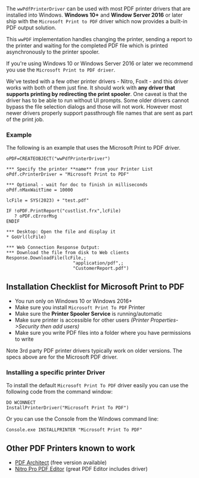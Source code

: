 ﻿The `wwPdfPrinterDriver` can be used with most PDF printer drivers that are installed into Windows. **Windows 10+** and **Window Server 2016** or later ship with the `Microsoft Print to PDF` driver which now provides a built-in PDF output solution.

This `wwPDF` implementation handles changing the printer, sending a report to the printer and waiting for the completed PDF file which is printed asynchronously to the printer spooler. 

If you're using Windows 10 or Windows Server 2016 or later we recommend you use the `Microsoft Print to PDF driver`. 

We've tested with a few other printer drivers - Nitro, FoxIt - and this driver works with both of them just fine. It should work with **any driver that supports printing by redirecting the print spooler**. One caveat is that the driver has to be able to run without UI prompts. Some older drivers cannot bypass the file selection dialogs and those will not work. However most newer drivers properly support passthrough file names that are sent as part of the print job.

### Example
The following is an example that uses the Microsoft Print to PDF driver.

```foxpro
oPDF=CREATEOBJECT("wwPdfPrinterDriver")     

*** Specify the printer **name** from your Printer List
oPdf.cPrinterDriver = "Microsoft Print to PDF"

*** Optional - wait for doc to finish in milliseconds
oPdf.nMaxWaitTime = 10000

lcFile = SYS(2023) + "test.pdf"

IF !oPDF.PrintReport("custlist.frx",lcFile)
   ? oPDF.cErrorMsg
ENDIF

*** Desktop: Open the file and display it
* GoUrl(lcFile)

*** Web Connection Response Output:
*** Download the file from disk to Web clients
Response.DownloadFile(lcFile,;
                         "application/pdf",;
                         "CustomerReport.pdf")  
```

## Installation Checklist for Microsoft Print to PDF

* You run only on Windows 10 or Windows 2016+ 
* Make sure you install `Microsoft Print To PDF` Printer
* Make sure the **Printer Spooler Service** is running/automatic
* Make sure printer is accessible for other users
*(Printer Properties->Security then add users)*
* Make sure you write PDF files into a folder where you have permissions to write


Note 3rd party PDF printer drivers typically work on older versions. The specs above are for the Microsoft PDF driver.

### Installing a specific printer Driver
To install the default `Microsoft Print To PDF` driver easily you can use the following code from the command window:

```foxpro
DO WCONNECT
InstallPrinterDriver("Microsoft Print To PDF")
```

Or you can use the Console from the Windows command line:

```
Console.exe INSTALLPRINTER "Microsoft Print To PDF"
```

## Other PDF Printers known to work

* [PDF Architect](https://www.pdfforge.org/)   (free version available)
* [Nitro Pro PDF Editor](https://www.gonitro.com/)  (great PDF Editor includes driver)